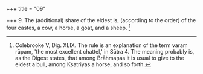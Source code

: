 +++
title = "09"

+++
9. The (additional) share of the eldest is, (according to the order) of the four castes, a cow, a horse, a goat, and a sheep. [^9] 


[^9]:  Colebrooke V, Dig. XLIX. The rule is an explanation of the term varaṃ rūpam, 'the most excellent chattel,' in Sūtra 4. The meaning probably is, as the Digest states, that among Brāhmaṇas it is usual to give to the eldest a bull, among Kṣatriyas a horse, and so forth.

